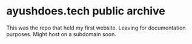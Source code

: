 # ayushdoes.tech public archive
This was the repo that held my first website. Leaving for documentation purposes. Might host on a subdomain soon.
